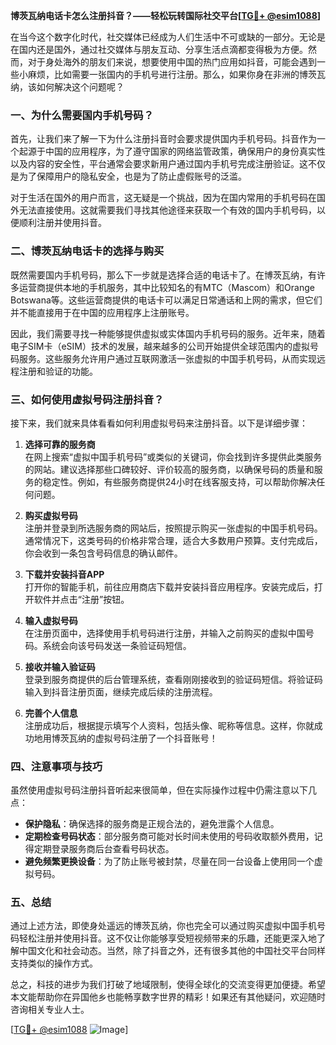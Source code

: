 **博茨瓦纳电话卡怎么注册抖音？——轻松玩转国际社交平台[[TG💪+ @esim1088](https://t.me/s/esim1088)]**

在当今这个数字化时代，社交媒体已经成为人们生活中不可或缺的一部分。无论是在国内还是国外，通过社交媒体与朋友互动、分享生活点滴都变得极为方便。然而，对于身处海外的朋友们来说，想要使用中国的热门应用如抖音，可能会遇到一些小麻烦，比如需要一张国内的手机号进行注册。那么，如果你身在非洲的博茨瓦纳，该如何解决这个问题呢？

### 一、为什么需要国内手机号码？

首先，让我们来了解一下为什么注册抖音时会要求提供国内手机号码。抖音作为一个起源于中国的应用程序，为了遵守国家的网络监管政策，确保用户的身份真实性以及内容的安全性，平台通常会要求新用户通过国内手机号完成注册验证。这不仅是为了保障用户的隐私安全，也是为了防止虚假账号的泛滥。

对于生活在国外的用户而言，这无疑是一个挑战，因为在国内常用的手机号码在国外无法直接使用。这就需要我们寻找其他途径来获取一个有效的国内手机号码，以便顺利注册并使用抖音。

### 二、博茨瓦纳电话卡的选择与购买

既然需要国内手机号码，那么下一步就是选择合适的电话卡了。在博茨瓦纳，有许多运营商提供本地的手机服务，其中比较知名的有MTC（Mascom）和Orange Botswana等。这些运营商提供的电话卡可以满足日常通话和上网的需求，但它们并不能直接用于在中国的应用程序上注册账号。

因此，我们需要寻找一种能够提供虚拟或实体国内手机号码的服务。近年来，随着电子SIM卡（eSIM）技术的发展，越来越多的公司开始提供全球范围内的虚拟号码服务。这些服务允许用户通过互联网激活一张虚拟的中国手机号码，从而实现远程注册和验证的功能。

### 三、如何使用虚拟号码注册抖音？

接下来，我们就来具体看看如何利用虚拟号码来注册抖音。以下是详细步骤：

1. **选择可靠的服务商**  
   在网上搜索“虚拟中国手机号码”或类似的关键词，你会找到许多提供此类服务的网站。建议选择那些口碑较好、评价较高的服务商，以确保号码的质量和服务的稳定性。例如，有些服务商提供24小时在线客服支持，可以帮助你解决任何问题。

2. **购买虚拟号码**  
   注册并登录到所选服务商的网站后，按照提示购买一张虚拟的中国手机号码。通常情况下，这类号码的价格非常合理，适合大多数用户预算。支付完成后，你会收到一条包含号码信息的确认邮件。

3. **下载并安装抖音APP**  
   打开你的智能手机，前往应用商店下载并安装抖音应用程序。安装完成后，打开软件并点击“注册”按钮。

4. **输入虚拟号码**  
   在注册页面中，选择使用手机号码进行注册，并输入之前购买的虚拟中国号码。系统会向该号码发送一条验证码短信。

5. **接收并输入验证码**  
   登录到服务商提供的后台管理系统，查看刚刚接收到的验证码短信。将验证码输入到抖音注册页面，继续完成后续的注册流程。

6. **完善个人信息**  
   注册成功后，根据提示填写个人资料，包括头像、昵称等信息。这样，你就成功地用博茨瓦纳的虚拟号码注册了一个抖音账号！

### 四、注意事项与技巧

虽然使用虚拟号码注册抖音听起来很简单，但在实际操作过程中仍需注意以下几点：

- **保护隐私**：确保选择的服务商是正规合法的，避免泄露个人信息。
- **定期检查号码状态**：部分服务商可能对长时间未使用的号码收取额外费用，记得定期登录服务商后台查看号码状态。
- **避免频繁更换设备**：为了防止账号被封禁，尽量在同一台设备上使用同一个虚拟号码。

### 五、总结

通过上述方法，即使身处遥远的博茨瓦纳，你也完全可以通过购买虚拟中国手机号码轻松注册并使用抖音。这不仅让你能够享受短视频带来的乐趣，还能更深入地了解中国文化和社会动态。当然，除了抖音之外，还有很多其他的中国社交平台同样支持类似的操作方式。

总之，科技的进步为我们打破了地域限制，使得全球化的交流变得更加便捷。希望本文能帮助你在异国他乡也能畅享数字世界的精彩！如果还有其他疑问，欢迎随时咨询相关专业人士。

[[TG💪+ @esim1088](https://t.me/s/esim1088) ![Image](https://i.postimg.cc/4NQfJmqS/Snipaste-2025-05-13-00-14-12.png)]
